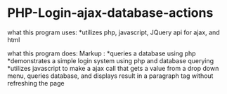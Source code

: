 # PHP-Login-ajax-database-actions

what this program uses:
    *utilizes php, javascript, JQuery api for ajax, and html
    
what this program does:
Markup : *queries a database using php
    *demonstrates a simple login system using php and database querying
    *utilizes javascript to make a ajax call that gets a value from a drop down menu, queries database, and displays result in a paragraph      tag without refreshing the page
    
